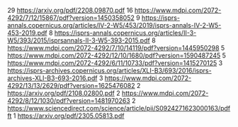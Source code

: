 29 https://arxiv.org/pdf/2208.09870.pdf
16 https://www.mdpi.com/2072-4292/7/12/15867/pdf?version=1450358052
9 https://isprs-annals.copernicus.org/articles/IV-2-W5/453/2019/isprs-annals-IV-2-W5-453-2019.pdf
8 https://isprs-annals.copernicus.org/articles/II-3-W5/393/2015/isprsannals-II-3-W5-393-2015.pdf
8 https://www.mdpi.com/2072-4292/7/10/14119/pdf?version=1445950298
5 https://www.mdpi.com/2072-4292/12/10/1680/pdf?version=1590487245
5 https://www.mdpi.com/2072-4292/6/11/10733/pdf?version=1415270125
3 https://isprs-archives.copernicus.org/articles/XLI-B3/693/2016/isprs-archives-XLI-B3-693-2016.pdf
3 https://www.mdpi.com/2072-4292/13/13/2629/pdf?version=1625476082
2 https://arxiv.org/pdf/2108.02800.pdf
2 https://www.mdpi.com/2072-4292/8/12/1030/pdf?version=1481970263
2 https://www.sciencedirect.com/science/article/pii/S0924271623000163/pdfft
1 https://arxiv.org/pdf/2305.05813.pdf
